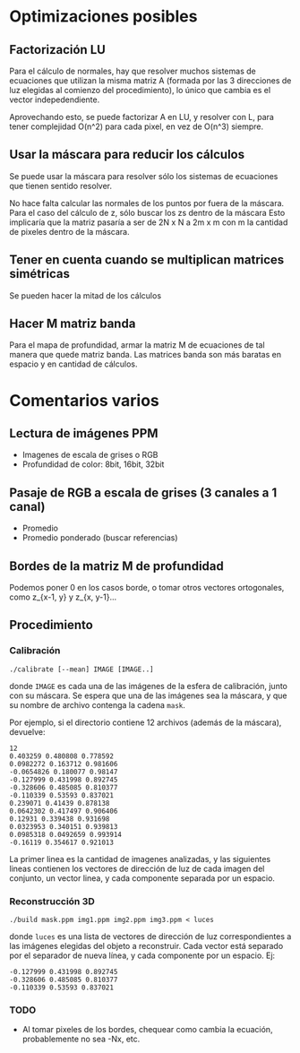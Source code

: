# Optimizaciones posibles

## Factorización LU

Para el cálculo de normales, hay que resolver muchos sistemas de ecuaciones que
utilizan la misma matriz A (formada por las 3 direcciones de luz elegidas al
comienzo del procedimiento), lo único que cambia es el vector indepedendiente.

Aprovechando esto, se puede factorizar A en LU, y resolver con L, para tener
complejidad O(n^2) para cada pixel, en vez de O(n^3) siempre.

## Usar la máscara para reducir los cálculos

Se puede usar la máscara para resolver sólo los sistemas de ecuaciones que
tienen sentido resolver.

No hace falta calcular las normales de los puntos por fuera de la máscara.
Para el caso del cálculo de z, sólo buscar los zs dentro de la máscara Esto
implicaría que la matriz pasaría a ser de 2N x N a 2m x m con m la cantidad de
pixeles dentro de la máscara.

## Tener en cuenta cuando se multiplican matrices simétricas

Se pueden hacer la mitad de los cálculos

## Hacer M matriz banda

Para el mapa de profundidad, armar la matriz M de ecuaciones de tal manera que
quede matriz banda. Las matrices banda son más baratas en espacio y en cantidad
de cálculos.


# Comentarios varios

## Lectura de imágenes PPM

* Imagenes de escala de grises o RGB
* Profundidad de color: 8bit, 16bit, 32bit

## Pasaje de RGB a escala de grises (3 canales a 1 canal)

* Promedio
* Promedio ponderado (buscar referencias)

## Bordes de la matriz M de profundidad

Podemos poner 0 en los casos borde, o tomar otros vectores ortogonales, como
z_{x-1, y} y z_{x, y-1}...

## Procedimiento

### Calibración

```
./calibrate [--mean] IMAGE [IMAGE..]
```

donde `IMAGE` es cada una de las imágenes de la esfera de calibración, junto
con su máscara.  Se espera que una de las imágenes sea la máscara, y que su
nombre de archivo contenga la cadena `mask`.

Por ejemplo, si el directorio contiene 12 archivos (además de la máscara),
devuelve:

```
12
0.403259 0.480808 0.778592
0.0982272 0.163712 0.981606
-0.0654826 0.180077 0.98147
-0.127999 0.431998 0.892745
-0.328606 0.485085 0.810377
-0.110339 0.53593 0.837021
0.239071 0.41439 0.878138
0.0642302 0.417497 0.906406
0.12931 0.339438 0.931698
0.0323953 0.340151 0.939813
0.0985318 0.0492659 0.993914
-0.16119 0.354617 0.921013
```

La primer linea es la cantidad de imagenes analizadas, y las siguientes lineas
contienen los vectores de dirección de luz de cada imagen del conjunto, un
vector linea, y cada componente separada por un espacio.

### Reconstrucción 3D

```
./build mask.ppm img1.ppm img2.ppm img3.ppm < luces
```

donde `luces` es una lista de vectores de dirección de luz correspondientes a
las imágenes elegidas del objeto a reconstruir. Cada vector está separado por
el separador de nueva línea, y cada componente por un espacio. Ej:

```
-0.127999 0.431998 0.892745
-0.328606 0.485085 0.810377
-0.110339 0.53593 0.837021
```


### TODO
  * Al tomar pixeles de los bordes, chequear como cambia la ecuación, probablemente no sea -Nx, etc.
